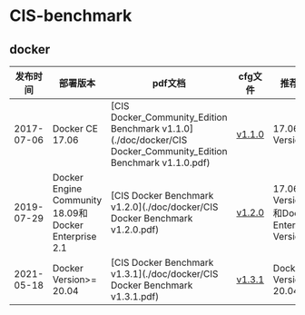 # CIS-benchmark
## docker

| 发布时间     | 部署版本                                              | pdf文档                                                                                                          | cfg文件                              | 推荐测试版本                                                     |
|------------|-----------------------------------------------------|----------------------------------------------------------------------------------------------------------------|------------------------------------|------------------------------------------------------------|
| 2017-07-06 | Docker CE 17.06                                     | [CIS Docker_Community_Edition Benchmark v1.1.0](./doc/docker/CIS Docker_Community_Edition Benchmark v1.1.0.pdf) | [v1.1.0](./cfg/docker/v1.1.0.json) | 17.06<=Docker Version<18.09                                |
| 2019-07-29 | Docker Engine Community 18.09和Docker Enterprise 2.1| [CIS Docker Benchmark v1.2.0](./doc/docker/CIS Docker Benchmark v1.2.0.pdf)                                    | [v1.2.0](./cfg/docker/v1.2.0.json) | 17.06<=Docker Version<20.04和Docker Enterprise Version>=2.1 |
| 2021-05-18 | Docker Version>= 20.04                              | [CIS Docker Benchmark v1.3.1](./doc/docker/CIS Docker Benchmark v1.3.1.pdf)                                    | [v1.3.1](./cfg/docker/v1.3.1.json) | Docker Version>= 20.04                                     |


